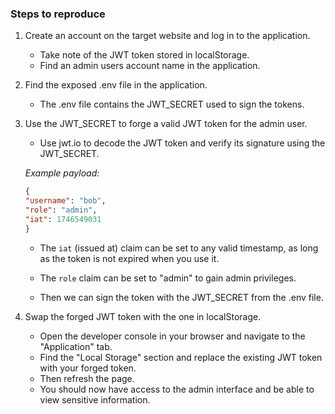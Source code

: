 
### Steps to reproduce

1. Create an account on the target website and log in to the application.
   - Take note of the JWT token stored in localStorage.
   - Find an admin users account name in the application.

2. Find the exposed .env file in the application.
   - The .env file contains the JWT_SECRET used to sign the tokens.

3. Use the JWT_SECRET to forge a valid JWT token for the admin user.
   - Use jwt.io to decode the JWT token and verify its signature using the JWT_SECRET.

    *Example payload:*

    ```json
    {
    "username": "bob",
    "role": "admin",
    "iat": 1746549031
    }
    ```

   - The `iat` (issued at) claim can be set to any valid timestamp, as long as the token is not expired when you use it.

   - The `role` claim can be set to "admin" to gain admin privileges.

   - Then we can sign the token with the JWT_SECRET from the .env file.

4. Swap the forged JWT token with the one in localStorage.
   - Open the developer console in your browser and navigate to the "Application" tab.
   - Find the "Local Storage" section and replace the existing JWT token with your forged token.
   - Then refresh the page.
   - You should now have access to the admin interface and be able to view sensitive information.
